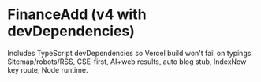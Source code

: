 # FinanceAdd (v4 with devDependencies)
Includes TypeScript devDependencies so Vercel build won't fail on typings. Sitemap/robots/RSS, CSE-first, AI+web results, auto blog stub, IndexNow key route, Node runtime.
